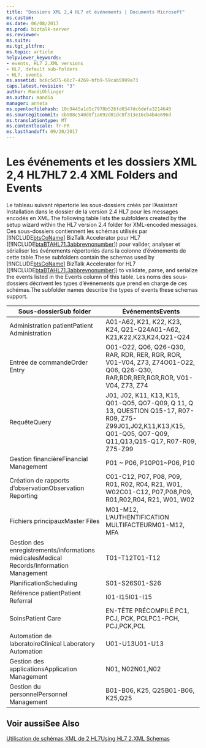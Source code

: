 ```yaml
---
title: "Dossiers XML 2,4 HL7 et événements | Documents Microsoft"
ms.custom: 
ms.date: 06/08/2017
ms.prod: biztalk-server
ms.reviewer: 
ms.suite: 
ms.tgt_pltfrm: 
ms.topic: article
helpviewer_keywords:
- events, HL7 2.XML versions
- HL7, default sub-folders
- HL7, events
ms.assetid: bc6c5d75-66c7-4269-bfb9-59cab5999a73
caps.latest.revision: "3"
author: MandiOhlinger
ms.author: mandia
manager: anneta
ms.openlocfilehash: 10c9445a1d5c7978b526fd0347dc6defa3214640
ms.sourcegitcommit: cb908c540d8f1a692d01dc8f313e16cb4b4e696d
ms.translationtype: MT
ms.contentlocale: fr-FR
ms.lasthandoff: 09/20/2017
---
```

# <a name="hl7-24-xml-folders-and-events"></a><span data-ttu-id="4613a-102">Les événements et les dossiers XML 2,4 HL7</span><span class="sxs-lookup"><span data-stu-id="4613a-102">HL7 2.4 XML Folders and Events</span></span>
<span data-ttu-id="4613a-103">Le tableau suivant répertorie les sous-dossiers créés par l’Assistant Installation dans le dossier de la version 2.4 HL7 pour les messages encodés en XML.</span><span class="sxs-lookup"><span data-stu-id="4613a-103">The following table lists the subfolders created by the setup wizard within the HL7 version 2.4 folder for XML-encoded messages.</span></span> <span data-ttu-id="4613a-104">Ces sous-dossiers contiennent les schémas utilisés par [!INCLUDE[btsCoName](../../includes/btsconame-md.md)] BizTalk Accelerator pour HL7 ([!INCLUDE[btaBTAHL71.3abbrevnonumber](../../includes/btabtahl71-3abbrevnonumber-md.md)]) pour valider, analyser et sérialiser les événements répertoriés dans la colonne d’événements de cette table.</span><span class="sxs-lookup"><span data-stu-id="4613a-104">These subfolders contain the schemas used by [!INCLUDE[btsCoName](../../includes/btsconame-md.md)] BizTalk Accelerator for HL7 ([!INCLUDE[btaBTAHL71.3abbrevnonumber](../../includes/btabtahl71-3abbrevnonumber-md.md)]) to validate, parse, and serialize the events listed in the Events column of this table.</span></span> <span data-ttu-id="4613a-105">Les noms des sous-dossiers décrivent les types d’événements que prend en charge de ces schémas.</span><span class="sxs-lookup"><span data-stu-id="4613a-105">The subfolder names describe the types of events these schemas support.</span></span>  
  
|<span data-ttu-id="4613a-106">Sous-dossier</span><span class="sxs-lookup"><span data-stu-id="4613a-106">Sub folder</span></span>|<span data-ttu-id="4613a-107">Événements</span><span class="sxs-lookup"><span data-stu-id="4613a-107">Events</span></span>|  
|----------------|------------|  
|<span data-ttu-id="4613a-108">Administration patient</span><span class="sxs-lookup"><span data-stu-id="4613a-108">Patient Administration</span></span>|<span data-ttu-id="4613a-109">A01-A62, K21, K22, K23, K24, Q21-Q24</span><span class="sxs-lookup"><span data-stu-id="4613a-109">A01-A62, K21,K22,K23,K24,Q21-Q24</span></span>|  
|<span data-ttu-id="4613a-110">Entrée de commande</span><span class="sxs-lookup"><span data-stu-id="4613a-110">Order Entry</span></span>|<span data-ttu-id="4613a-111">O01-O22, Q06, Q26-Q30, RAR, RDR, RER, RGR, ROR, V01-V04, Z73, Z74</span><span class="sxs-lookup"><span data-stu-id="4613a-111">O01-O22, Q06, Q26-Q30, RAR,RDR,RER,RGR,ROR, V01-V04, Z73, Z74</span></span>|  
|<span data-ttu-id="4613a-112">Requête</span><span class="sxs-lookup"><span data-stu-id="4613a-112">Query</span></span>|<span data-ttu-id="4613a-113">J01, J02, K11, K13, K15, Q01-Q05, Q07-Q09, Q 11, Q 13, QUESTION Q15-17, R07-R09, Z75-Z99</span><span class="sxs-lookup"><span data-stu-id="4613a-113">J01,J02,K11,K13,K15, Q01-Q05, Q07-Q09, Q11,Q13,Q15-Q17, R07-R09, Z75-Z99</span></span>|  
|<span data-ttu-id="4613a-114">Gestion financière</span><span class="sxs-lookup"><span data-stu-id="4613a-114">Financial Management</span></span>|<span data-ttu-id="4613a-115">P01 ~ P06, P10</span><span class="sxs-lookup"><span data-stu-id="4613a-115">P01~P06, P10</span></span>|  
|<span data-ttu-id="4613a-116">Création de rapports d’observation</span><span class="sxs-lookup"><span data-stu-id="4613a-116">Observation Reporting</span></span>|<span data-ttu-id="4613a-117">C01-C12, P07, P08, P09, R01, R02, R04, R21, W01, W02</span><span class="sxs-lookup"><span data-stu-id="4613a-117">C01-C12, P07,P08,P09, R01,R02,R04, R21, W01, W02</span></span>|  
|<span data-ttu-id="4613a-118">Fichiers principaux</span><span class="sxs-lookup"><span data-stu-id="4613a-118">Master Files</span></span>|<span data-ttu-id="4613a-119">M01-M12, L’AUTHENTIFICATION MULTIFACTEUR</span><span class="sxs-lookup"><span data-stu-id="4613a-119">M01-M12, MFA</span></span>|  
|<span data-ttu-id="4613a-120">Gestion des enregistrements/informations médicales</span><span class="sxs-lookup"><span data-stu-id="4613a-120">Medical Records/Information Management</span></span>|<span data-ttu-id="4613a-121">T01-T12</span><span class="sxs-lookup"><span data-stu-id="4613a-121">T01-T12</span></span>|  
|<span data-ttu-id="4613a-122">Planification</span><span class="sxs-lookup"><span data-stu-id="4613a-122">Scheduling</span></span>|<span data-ttu-id="4613a-123">S01-S26</span><span class="sxs-lookup"><span data-stu-id="4613a-123">S01-S26</span></span>|  
|<span data-ttu-id="4613a-124">Référence patient</span><span class="sxs-lookup"><span data-stu-id="4613a-124">Patient Referral</span></span>|<span data-ttu-id="4613a-125">I01-I15</span><span class="sxs-lookup"><span data-stu-id="4613a-125">I01-I15</span></span>|  
|<span data-ttu-id="4613a-126">Soins</span><span class="sxs-lookup"><span data-stu-id="4613a-126">Patient Care</span></span>|<span data-ttu-id="4613a-127">EN-TÊTE PRÉCOMPILÉ PC1, PCJ, PCK, PCL</span><span class="sxs-lookup"><span data-stu-id="4613a-127">PC1-PCH, PCJ,PCK,PCL</span></span>|  
|<span data-ttu-id="4613a-128">Automation de laboratoire</span><span class="sxs-lookup"><span data-stu-id="4613a-128">Clinical Laboratory Automation</span></span>|<span data-ttu-id="4613a-129">U01-U13</span><span class="sxs-lookup"><span data-stu-id="4613a-129">U01-U13</span></span>|  
|<span data-ttu-id="4613a-130">Gestion des applications</span><span class="sxs-lookup"><span data-stu-id="4613a-130">Application Management</span></span>|<span data-ttu-id="4613a-131">N01, N02</span><span class="sxs-lookup"><span data-stu-id="4613a-131">N01,N02</span></span>|  
|<span data-ttu-id="4613a-132">Gestion du personnel</span><span class="sxs-lookup"><span data-stu-id="4613a-132">Personnel Management</span></span>|<span data-ttu-id="4613a-133">B01-B06, K25, Q25</span><span class="sxs-lookup"><span data-stu-id="4613a-133">B01-B06, K25,Q25</span></span>|  
  
## <a name="see-also"></a><span data-ttu-id="4613a-134">Voir aussi</span><span class="sxs-lookup"><span data-stu-id="4613a-134">See Also</span></span>  
 [<span data-ttu-id="4613a-135">Utilisation de schémas XML de 2 HL7</span><span class="sxs-lookup"><span data-stu-id="4613a-135">Using HL7 2.XML Schemas</span></span>](../../adapters-and-accelerators/accelerator-hl7/using-hl7-2-xml-schemas.md)